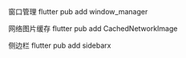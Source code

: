 窗口管理
flutter pub add window_manager

网络图片缓存
flutter pub add CachedNetworkImage

侧边栏
flutter pub add sidebarx